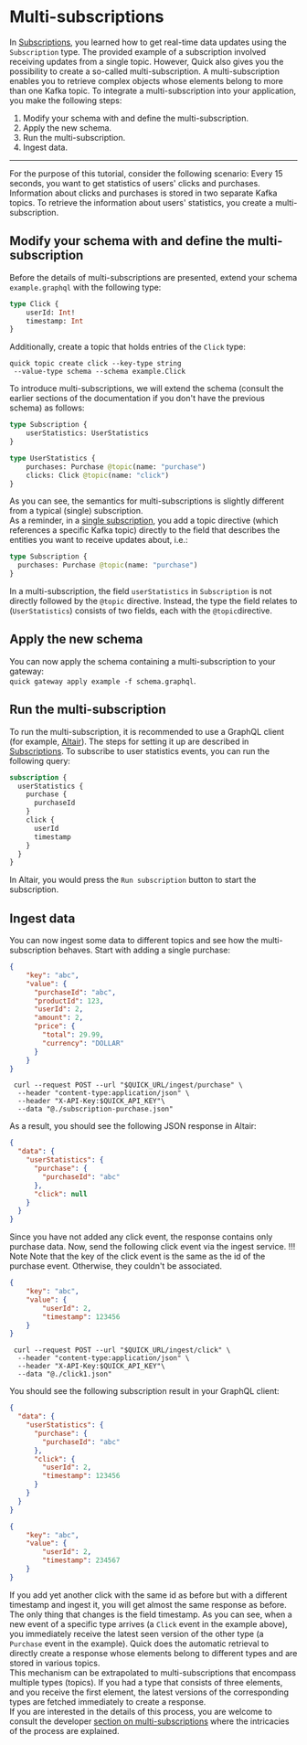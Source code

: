 # Multi-subscriptions

In [Subscriptions](subscriptions.md), you learned
how to get real-time data updates
using the `Subscription` type.
The provided example of a subscription involved
receiving updates from a single topic.
However, Quick also gives you the possibility
to create a so-called multi-subscription.
A multi-subscription enables you to
retrieve complex objects whose elements
belong to more than one Kafka topic.
To integrate a multi-subscription into your application,
you make the following steps:

1. Modify your schema with and define the multi-subscription.
2. Apply the new schema.
3. Run the multi-subscription.
4. Ingest data.

---

For the purpose of this tutorial,
consider the following scenario:
Every 15 seconds, you want to get statistics
of users' clicks and purchases.
Information about clicks and purchases is stored
in two separate Kafka topics.
To retrieve the information about users' statistics,
you create a multi-subscription.

## Modify your schema with and define the multi-subscription

Before the details of multi-subscriptions are presented,
extend your schema `example.graphql` with the following type:
```graphql
type Click {
    userId: Int!
    timestamp: Int
}
```
Additionally, create a topic that holds entries of the `Click` type:
```shell
quick topic create click --key-type string
 --value-type schema --schema example.Click
```
To introduce multi-subscriptions,
we will extend the schema
(consult the earlier sections of the documentation
if you don't have the previous schema) as follows:
```graphql
type Subscription {
    userStatistics: UserStatistics
}

type UserStatistics {
    purchases: Purchase @topic(name: "purchase")
    clicks: Click @topic(name: "click")
}
```
As you can see, the semantics for multi-subscriptions is slightly
different from a typical (single) subscription.  
As a reminder, in a [single subscription](subscriptions.md),
you add a topic directive
(which references a specific Kafka topic)
directly to the field that describes the entities
you want to receive updates about, i.e.:
```graphql title="schema.gql"
type Subscription {
  purchases: Purchase @topic(name: "purchase")
}
```
In a multi-subscription, the field `userStatistics` in `Subscription`
is not directly followed by the `@topic` directive.
Instead, the type the field relates to (`UserStatistics`)
consists of two fields, each with the `@topic`directive.

## Apply the new schema

You can now apply the schema containing a multi-subscription to your gateway:  
`quick gateway apply example -f schema.graphql`.

## Run the multi-subscription

To run the multi-subscription,
it is recommended to use a GraphQL client
(for example, [Altair](https://altair.sirmuel.design/)).
The steps for setting it up are described in [Subscriptions](subscriptions.md).
To subscribe to user statistics events,
you can run the following query:
```graphql title="subscription.gql"
subscription {
  userStatistics {
    purchase {
      purchaseId
    }
    click {
      userId
      timestamp
    }
  }
}
```
In Altair, you would press the `Run subscription` button
to start the subscription.

## Ingest data

You can now ingest some data to different topics
and see how the multi-subscription behaves.
Start with adding a single purchase:
```json title="subscription-purchase.json"
{
    "key": "abc",
    "value": {
      "purchaseId": "abc",
      "productId": 123,
      "userId": 2,
      "amount": 2,
      "price": {
        "total": 29.99,
        "currency": "DOLLAR"
      }
    }
}
```
```shell
 curl --request POST --url "$QUICK_URL/ingest/purchase" \
  --header "content-type:application/json" \
  --header "X-API-Key:$QUICK_API_KEY"\
  --data "@./subscription-purchase.json"
```
As a result, you should see the following JSON response in Altair:
```json
{
  "data": {
    "userStatistics": {
      "purchase": {
        "purchaseId": "abc"
      },
      "click": null
    }
  }
}
```
Since you have not added any click event,
the response contains only purchase data.
Now, send the following click event
via the ingest service.
!!! Note
    Note that the key of the click event
    is the same as the id of the purchase event.
    Otherwise, they couldn't be associated.
```json title="click1.json"
{
    "key": "abc",
    "value": {
        "userId": 2,
        "timestamp": 123456
    }
}
```
```shell
 curl --request POST --url "$QUICK_URL/ingest/click" \
  --header "content-type:application/json" \
  --header "X-API-Key:$QUICK_API_KEY"\
  --data "@./click1.json"
```
You should see the following subscription result in your GraphQL client:
```json
{ 
  "data": {
    "userStatistics": {
      "purchase": {
        "purchaseId": "abc"
      },
      "click": {
        "userId": 2,
        "timestamp": 123456
      } 
    }
  }
}
```
```json title="click1.json"
{
    "key": "abc",
    "value": {
        "userId": 2,
        "timestamp": 234567
    }
}
```
If you add yet another click with the same id as before
but with a different timestamp and ingest it,
you will get almost the same response as before.
The only thing that changes is the field timestamp.
As you can see, when a new event of a specific type arrives
(a `Click` event in the example above),
you immediately receive the latest seen version of the other type
(a `Purchase` event in the example).
Quick does the automatic retrieval to directly
create a response whose elements
belong to different types 
and are stored in various topics.  
This mechanism can be extrapolated to multi-subscriptions
that encompass multiple types (topics).
If you had a type that consists of three elements,
and you receive the first element,
the latest versions of the corresponding types are fetched
immediately to create a response.  
If you are interested in the details of this process,
you are welcome to consult
the developer [section on multi-subscriptions](https://bakdata.github.io/quick/latest/developer/multi-subscriptions-details/)
where the intricacies of the process are explained.
